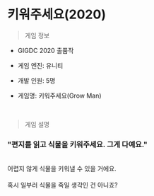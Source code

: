 # 키워주세요(2020)

> 게임 정보

* GIGDC 2020 출품작

* 게임 엔진: 유니티

* 개발 인원: 5명

* 게임명: 키워주세요(Grow Man)

<br>

> 게임 설명

### <b>"편지를 읽고 식물을 키워주세요. 그게 다예요."</b>

<br>
어렵지 않게 식물을 키워낼 수 있을 거에요.
<br>
<br>
혹시 일부러 식물을 죽일 생각인 건 아니죠?
<br>
